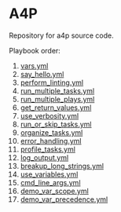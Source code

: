 # A4P

Repository for a4p source code.

Playbook order:

1. [vars.yml](vars.yml)
2. [say_hello.yml](say_hello.yml)
3. [perform_linting.yml](perform_linting.yml)
4. [run_multiple_tasks.yml](run_multiple_tasks.yml)
5. [run_multiple_plays.yml](run_multiple_plays.yml)
6. [get_return_values.yml](vars.yml)
7. [use_verbosity.yml](use_verbosity.yml)
8. [run_or_skip_tasks.yml](run_or_skip_tasks.yml)
9. [organize_tasks.yml](organize_tasks.yml)
10. [error_handling.yml](error_handling.yml)
11. [profile_tasks.yml](profile_tasks.yml)
12. [log_output.yml](log_output.yml)
13. [breakup_long_strings.yml](breakup_long_strings.yml)
14. [use_variables.yml](use_variables.yml)
15. [cmd_line_args.yml](cmd_line_args.yml)
16. [demo_var_scope.yml](demo_var_scope.yml)
17. [demo_var_precedence.yml](demo_var_precedence.yml)
